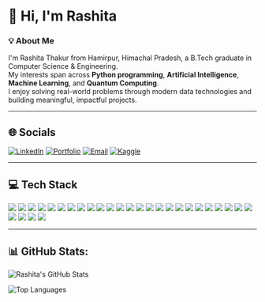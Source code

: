  
 
# 👋 Hi, I'm Rashita 

### 💡 About Me
I'm Rashita Thakur from Hamirpur, Himachal Pradesh, a B.Tech graduate in Computer Science & Engineering.  
My interests span across **Python programming**, **Artificial Intelligence**, **Machine Learning**, and **Quantum Computing**.  
I enjoy solving real-world problems through modern data technologies and building meaningful, impactful projects.

---

## 🌐 Socials

[![LinkedIn](https://img.shields.io/badge/LinkedIn-blue?logo=linkedin&logoColor=white&style=for-the-badge)](https://www.linkedin.com/in/rashita-thakur-9a8638271/)
[![Portfolio](https://img.shields.io/badge/Portfolio-000000?logo=vercel&logoColor=white&style=for-the-badge)](https://rashitaportfolio.lovable.app/)
[![Email](https://img.shields.io/badge/Gmail-red?logo=gmail&logoColor=white&style=for-the-badge)](mailto:thakurrashita@gmail.com)
[![Kaggle](https://img.shields.io/badge/Kaggle-20BEFF?logo=kaggle&logoColor=white&style=for-the-badge)](https://www.kaggle.com/missideal20)

---

## 💻 Tech Stack

<p align="left">
  <!-- Programming -->
  <img src="https://img.shields.io/badge/Python-3776AB?logo=python&logoColor=white&style=for-the-badge"/>
  <img src="https://img.shields.io/badge/Java-007396?logo=java&logoColor=white&style=for-the-badge"/>
  <img src="https://img.shields.io/badge/HTML5-E34F26?logo=html5&logoColor=white&style=for-the-badge"/>
  <img src="https://img.shields.io/badge/CSS3-1572B6?logo=css3&logoColor=white&style=for-the-badge"/>

  <img src="https://img.shields.io/badge/Django-092E20?logo=django&logoColor=white&style=for-the-badge"/>
  <img src="https://img.shields.io/badge/Flask-black?logo=flask&logoColor=white&style=for-the-badge"/>

  <!-- AI / ML / DL -->
  <img src="https://img.shields.io/badge/Artificial%20Intelligence-191970?style=for-the-badge&logo=openai&logoColor=white"/>
  <img src="https://img.shields.io/badge/Machine%20Learning-00C853?style=for-the-badge&logo=amazonaws&logoColor=white"/>
  <img src="https://img.shields.io/badge/Deep%20Learning-FF4081?style=for-the-badge&logo=deepin&logoColor=white"/>
  <img src="https://img.shields.io/badge/TensorFlow-FF6F00?logo=tensorflow&logoColor=white&style=for-the-badge"/>
  <img src="https://img.shields.io/badge/Keras-D00000?logo=keras&logoColor=white&style=for-the-badge"/>
  <img src="https://img.shields.io/badge/PyTorch-EE4C2C?logo=pytorch&logoColor=white&style=for-the-badge"/>
  <img src="https://img.shields.io/badge/sklearn-F7931E?logo=scikit-learn&logoColor=white&style=for-the-badge"/>
  <img src="https://img.shields.io/badge/Matplotlib-11557C?logo=matplotlib&logoColor=white&style=for-the-badge"/>

  <!-- Data Tools -->
  <img src="https://img.shields.io/badge/Anaconda-44A833?logo=anaconda&logoColor=white&style=for-the-badge"/>
  <img src="https://img.shields.io/badge/MySQL-4479A1?logo=mysql&logoColor=white&style=for-the-badge"/>
  <img src="https://img.shields.io/badge/Pandas-150458?logo=pandas&logoColor=white&style=for-the-badge"/>
  <img src="https://img.shields.io/badge/NumPy-013243?logo=numpy&logoColor=white&style=for-the-badge"/>

  <!-- Quantum & Cyber -->
  <img src="https://img.shields.io/badge/Qiskit-6929c4?logo=qiskit&logoColor=white&style=for-the-badge"/>
  <img src="https://img.shields.io/badge/PennyLane-FF4785?style=for-the-badge&logo=pennylane&logoColor=white"/>
  <img src="https://img.shields.io/badge/Quantum%20Computing-black?logo=quantconnect&logoColor=white&style=for-the-badge"/>
  <img src="https://img.shields.io/badge/Cybersecurity-red?logo=kaspersky&logoColor=white&style=for-the-badge"/>
  <img src="https://img.shields.io/badge/Big%20Data-blueviolet?logo=apache&logoColor=white&style=for-the-badge"/>
  <img src="https://img.shields.io/badge/Data%20Science-grey?logo=googleanalytics&logoColor=white&style=for-the-badge"/>

  <!-- Tools -->
  <img src="https://img.shields.io/badge/Canva-00C4CC?logo=canva&logoColor=white&style=for-the-badge"/>
  <img src="https://img.shields.io/badge/VS%20Code-007ACC?logo=visualstudiocode&logoColor=white&style=for-the-badge"/>
  <img src="https://img.shields.io/badge/Jupyter-F37626?logo=jupyter&logoColor=white&style=for-the-badge"/>
  <img src="https://img.shields.io/badge/Google%20Colab-F9AB00?logo=googlecolab&logoColor=black&style=for-the-badge"/>
  <img src="https://img.shields.io/badge/Streamlit-FF4B4B?logo=streamlit&logoColor=white&style=for-the-badge"/>
</p>

---

## 📊 GitHub Stats:

![Rashita's GitHub Stats](https://github-readme-stats.vercel.app/api?username=Rashitakur&show_icons=true&theme=tokyonight&count_private=true)

![Top Languages](https://github-readme-stats.vercel.app/api/top-langs/?username=Rashitakur&layout=compact&theme=tokyonight)
